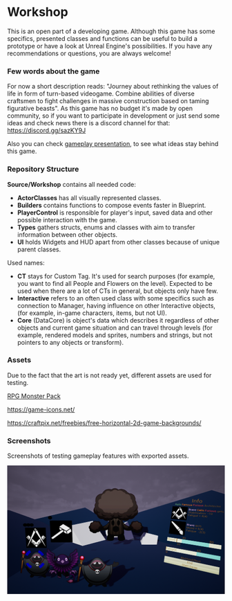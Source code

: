 # Workshop

This is an open part of a developing game. Although this game has some specifics, presented classes and functions can be useful to build a prototype or have a look at Unreal Engine's possibilities. If you have any recommendations or questions, you are always welcome!

### Few words about the game

For now a short description reads: "Journey about rethinking the values of life in form of turn-based videogame. Combine abilities of diverse craftsmen to fight challenges in massive construction based on taming figurative beasts". As this game has no budget it's made by open community, so if you want to participate in development or just send some ideas and check news there is a discord channel for that: https://discord.gg/sazKY9J

Also you can check [gameplay presentation](https://docs.google.com/presentation/d/161Je4Ib8IKuVyrYAJI6qKCj3mGKBmazKgrtVzlb5TDs/edit?usp=sharing), to see what ideas stay behind this game.

### Repository Structure

**Source/Workshop** contains all needed code:

- **ActorClasses** has all visually represented classes.
- **Builders** contains functions to compose events faster in Blueprint.
- **PlayerControl** is responsible for player's input, saved data and other possible interaction with the game.
- **Types** gathers structs, enums and classes with aim to transfer information between other objects.
- **UI** holds Widgets and HUD apart from other classes because of unique parent classes.

Used names:

- **CT** stays for Custom Tag. It's used for search purposes (for example, you want to find all People and Flowers on the level). Expected to be used when there are a lot of CTs in general, but objects only have few.
- **Interactive** refers to an often used class with some specifics such as connection to Manager, having influence on other Interactive objects,  (for example, in-game characters, items, but not UI).
- **Core** (DataCore) is object's data which describes it regardless of other objects and current game situation and can travel through levels  (for example, rendered models and sprites, numbers and strings, but not pointers to any objects or transform).

### Assets
Due to the fact that the art is not ready yet, different assets are used for testing.

[RPG Monster Pack](https://pipoya.itch.io/free-rpg-monster-pack)

https://game-icons.net/

https://craftpix.net/freebies/free-horizontal-2d-game-backgrounds/

### Screenshots

Screenshots of testing gameplay features with exported assets.

![Screenshot](./AdditionalMaterials/Screenshot.png)
